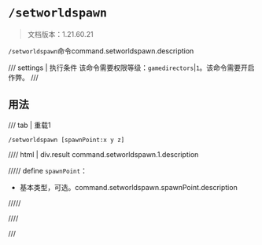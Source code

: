 # `/setworldspawn`

> 文档版本：1.21.60.21

`/setworldspawn`命令command.setworldspawn.description

/// settings | 执行条件
该命令需要权限等级：`gamedirectors`|`1`。该命令需要开启作弊。
///

## 用法

/// tab | 重载1
```mcfunction
/setworldspawn [spawnPoint:x y z]
```

//// html | div.result
command.setworldspawn.1.description

///// define
`spawnPoint`：<!-- md:samp x y z -->

- 基本类型，可选。command.setworldspawn.spawnPoint.description


/////

////

///
